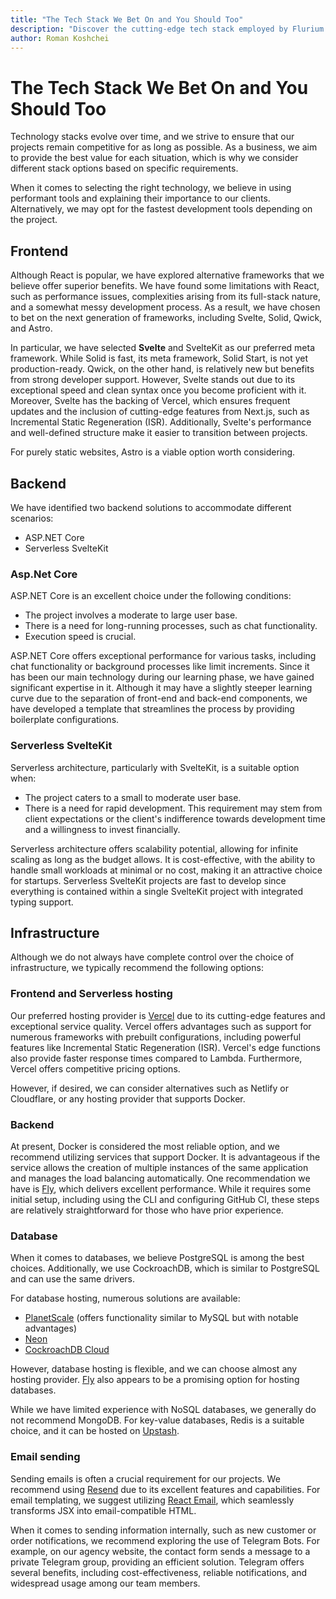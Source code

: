 ```yaml
---
title: "The Tech Stack We Bet On and You Should Too"
description: "Discover the cutting-edge tech stack employed by Flurium agency. From frontend frameworks like Svelte to backend solutions and infrastructure choices, explore their bets for optimized development and enhanced project performance."
author: Roman Koshchei
---
```


# The Tech Stack We Bet On and You Should Too

Technology stacks evolve over time, and we strive to ensure that our projects remain
competitive for as long as possible. As a business, we aim to provide the best value
for each situation, which is why we consider different stack options based on specific requirements.

When it comes to selecting the right technology, we believe in using performant tools
and explaining their importance to our clients. Alternatively, we may opt for the fastest
development tools depending on the project.

## Frontend

Although React is popular, we have explored alternative frameworks that we believe offer
superior benefits. We have found some limitations with React, such as performance issues,
complexities arising from its full-stack nature, and a somewhat messy development process.
As a result, we have chosen to bet on the next generation of frameworks, including Svelte,
Solid, Qwick, and Astro.

In particular, we have selected **Svelte** and SvelteKit as our preferred meta framework.
While Solid is fast, its meta framework, Solid Start, is not yet production-ready. Qwick,
on the other hand, is relatively new but benefits from strong developer support. However,
Svelte stands out due to its exceptional speed and clean syntax once you become proficient
with it. Moreover, Svelte has the backing of Vercel, which ensures frequent updates and
the inclusion of cutting-edge features from Next.js, such as Incremental Static Regeneration
(ISR). Additionally, Svelte's performance and well-defined structure make it easier to
transition between projects.

For purely static websites, Astro is a viable option worth considering.

## Backend

We have identified two backend solutions to accommodate different scenarios:

- ASP.NET Core
- Serverless SvelteKit

### Asp.Net Core

ASP.NET Core is an excellent choice under the following conditions:

- The project involves a moderate to large user base.
- There is a need for long-running processes, such as chat functionality.
- Execution speed is crucial.

ASP.NET Core offers exceptional performance for various tasks, including chat functionality or background processes like limit increments. Since it has been our main technology during our learning phase, we have gained significant expertise in it. Although it may have a slightly steeper learning curve due to the separation of front-end and back-end components, we have developed a template that streamlines the process by providing boilerplate configurations.

### Serverless SvelteKit

Serverless architecture, particularly with SvelteKit, is a suitable option when:

- The project caters to a small to moderate user base.
- There is a need for rapid development. This requirement may stem from client expectations or the client's indifference towards development time and a willingness to invest financially.

Serverless architecture offers scalability potential, allowing for infinite scaling as long as the budget allows. It is cost-effective, with the ability to handle small workloads at minimal or no cost, making it an attractive choice for startups. Serverless SvelteKit projects are fast to develop since everything is contained within a single SvelteKit project with integrated typing support.

## Infrastructure

Although we do not always have complete control over the choice of infrastructure, we typically recommend the following options:

### Frontend and Serverless hosting

Our preferred hosting provider is [Vercel](https://vercel.com/) due to its cutting-edge
features and exceptional service quality. Vercel offers advantages such as support for
numerous frameworks with prebuilt configurations, including powerful features like
Incremental Static Regeneration (ISR). Vercel's edge functions also provide faster response
times compared to Lambda. Furthermore, Vercel offers competitive pricing options.

However, if desired, we can consider alternatives such as Netlify or Cloudflare,
or any hosting provider that supports Docker.

### Backend

At present, Docker is considered the most reliable option, and we recommend utilizing
services that support Docker. It is advantageous if the service allows the creation of
multiple instances of the same application and manages the load balancing automatically.
One recommendation we have is [Fly](https://fly.io/), which delivers excellent performance.
While it requires some initial setup, including using the CLI and configuring GitHub CI,
these steps are relatively straightforward for those who have prior experience.

### Database

When it comes to databases, we believe PostgreSQL is among the best choices. Additionally, we use CockroachDB, which is similar to PostgreSQL and can use the same drivers.

For database hosting, numerous solutions are available:

- [PlanetScale](https://planetscale.com/) (offers functionality similar to MySQL but with notable advantages)
- [Neon](https://neon.tech/)
- [CockroachDB Cloud](https://cockroachlabs.cloud/)

However, database hosting is flexible, and we can choose almost any hosting provider.
[Fly](https://fly.io/) also appears to be a promising option for hosting databases.

While we have limited experience with NoSQL databases, we generally do not recommend MongoDB.
For key-value databases, Redis is a suitable choice, and it can be hosted on [Upstash](https://upstash.com/).

### Email sending

Sending emails is often a crucial requirement for our projects. We recommend using
[Resend](https://resend.com/) due to its excellent features and capabilities.
For email templating, we suggest utilizing [React Email](https://react.email/),
which seamlessly transforms JSX into email-compatible HTML.

When it comes to sending information internally, such as new customer or order notifications,
we recommend exploring the use of Telegram Bots. For example, on our agency website, the
contact form sends a message to a private Telegram group, providing an efficient solution.
Telegram offers several benefits, including cost-effectiveness, reliable notifications,
and widespread usage among our team members.
